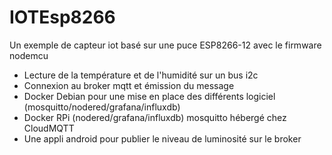 # IOTEsp8266
Un exemple de capteur iot basé sur une puce ESP8266-12 avec le firmware nodemcu
- Lecture de la température et de l'humidité sur un bus i2c
- Connexion au broker mqtt et émission du message
- Docker Debian pour une mise en place des différents logiciel (mosquitto/nodered/grafana/influxdb)
- Docker RPi (nodered/grafana/influxdb) mosquitto hébergé chez CloudMQTT
- Une appli android pour publier le niveau de luminosité sur le broker